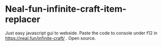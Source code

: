 # Neal-fun-infinite-craft-item-replacer
Just easy javascript gui to webside. Paste the code to console under f12 in https://neal.fun/infinite-craft/ . Open source.
